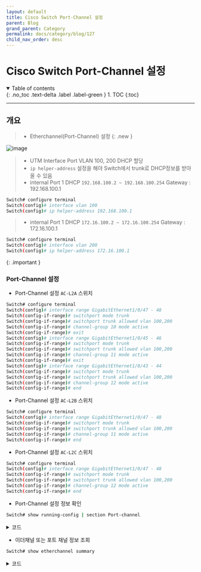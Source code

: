 ```yaml
---
layout: default
title: Cisco Switch Port-Channel 설정
parent: Blog
grand_parent: Category
permalink: docs/category/blog/127
child_nav_order: desc
---
```


# Cisco Switch Port-Channel 설정

<details open markdown="block">
  <summary>
    Table of contents
  </summary>
  {: .no_toc .text-delta .label .label-green }
1. TOC
{:toc}
</details>

---

## 개요

> - Etherchannel(Port-Channel) 설정
{: .new }

![image](https://github.com/heaths2/heaths2.github.io/assets/36792594/9b6c57a5-c304-400e-9773-3cd954c001ed)

> - UTM Interface Port VLAN 100, 200 DHCP 할당
> - `ip helper-address` 설정을 해야 Switch에서 trunk로 DHCP정보를 받아 올 수 있음
> - internal Port 1 DHCP `192.168.100.2 ~ 192.168.100.254` Gateway : 192.168.100.1
```bash
Switch# configure terminal
Switch(config)# interface vlan 100
Switch(config)# ip helper-address 192.168.100.1
```
>
> - internal Port 1 DHCP `172.16.100.2 ~ 172.16.100.254` Gateway : 172.16.100.1
```bash
Switch# configure terminal
Switch(config)# interface vlan 200
Switch(config)# ip helper-address 172.16.100.1
```
>   
{: .important }

### Port-Channel 설정

- Port-Channel 설정 `AC-L2A` 스위치

```bash
Switch# configure terminal
Switch(config)# interface range GigabitEthernet1/0/47 - 48
Switch(config-if-range)# switchport mode trunk
Switch(config-if-range)# switchport trunk allowed vlan 100,200
Switch(config-if-range)# channel-group 10 mode active
Switch(config-if-range)# exit
Switch(config)# interface range GigabitEthernet1/0/45 - 46
Switch(config-if-range)# switchport mode trunk
Switch(config-if-range)# switchport trunk allowed vlan 100,200
Switch(config-if-range)# channel-group 11 mode active
Switch(config-if-range)# exit
Switch(config)# interface range GigabitEthernet1/0/43 - 44
Switch(config-if-range)# switchport mode trunk
Switch(config-if-range)# switchport trunk allowed vlan 100,200
Switch(config-if-range)# channel-group 12 mode active
Switch(config-if-range)# end
```

- Port-Channel 설정 `AC-L2B` 스위치

```bash
Switch# configure terminal
Switch(config)# interface range GigabitEthernet1/0/47 - 48
Switch(config-if-range)# switchport mode trunk
Switch(config-if-range)# switchport trunk allowed vlan 100,200
Switch(config-if-range)# channel-group 11 mode active
Switch(config-if-range)# end
```

- Port-Channel 설정 `AC-L2C` 스위치

```bash
Switch# configure terminal
Switch(config)# interface range GigabitEthernet1/0/47 - 48
Switch(config-if-range)# switchport mode trunk
Switch(config-if-range)# switchport trunk allowed vlan 100,200
Switch(config-if-range)# channel-group 12 mode active
Switch(config-if-range)# end
```

- Port-Channel 설정 정보 확인

```bash
Switch# show running-config | section Port-channel
```

<details markdown="block">
  <summary>
    코드
  </summary>
  {: .text-delta .label .label-green }

```bash
interface Port-channel10
 switchport trunk allowed vlan 100,200
 switchport mode trunk
```

</details>

- 이더채널 또는 포트 채널 정보 조회

```bash
Switch# show etherchannel summary
```

<details markdown="block">
  <summary>
    코드
  </summary>
  {: .text-delta .label .label-green }
  
```bash
Flags:  D - down        P - bundled in port-channel
        I - stand-alone s - suspended
        H - Hot-standby (LACP only)
        R - Layer3      S - Layer2
        U - in use      f - failed to allocate aggregator

        M - not in use, minimum links not met
        u - unsuitable for bundling
        w - waiting to be aggregated
        d - default port


Number of channel-groups in use: 3
Number of aggregators:           3

Group  Port-channel  Protocol    Ports
------+-------------+-----------+-----------------------------------------------
10      Po10(SU)         LACP      Gi1/0/47(P) Gi1/0/48(P)
11      Po11(SU)         LACP      Gi1/0/45(P) Gi1/0/46(P)
12      Po12(SU)         LACP      Gi1/0/43(P) Gi1/0/44(P)
```

</details>
